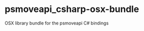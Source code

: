 psmoveapi_csharp-osx-bundle
===========================

OSX library bundle for the psmoveapi C# bindings
